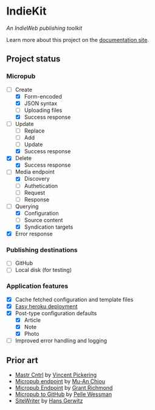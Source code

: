 # IndieKit

*An IndieWeb publishing toolkit*

Learn more about this project on the [documentation site](https://paulrobertlloyd.github.io/indiekit/docs/).

## Project status

### Micropub

* [ ] Create
  * [x] Form-encoded
  * [x] JSON syntax
  * [ ] Uploading files
  * [x] Success response
* [ ] Update
  * [ ] Replace
  * [ ] Add
  * [ ] Update
  * [x] Success response
* [x] Delete
  * [x] Success response
* [ ] Media endpoint
  * [x] Discovery
  * [ ] Authetication
  * [ ] Request
  * [ ] Response
* [ ] Querying
  * [x] Configuration
  * [ ] Source content
  * [x] Syndication targets
* [x] Error response

### Publishing destinations

* [ ] GitHub
* [ ] Local disk (for testing)

### Application features

* [x] Cache fetched configuration and template files
* [x] [Easy heroku deployment](https://paulrobertlloyd.github.io/indiekit/docs/deploy)
* [x] Post-type configuration defaults
  * [x] Article
  * [x] Note
  * [x] Photo
* [ ] Improved error handling and logging

## Prior art

* [Mastr Cntrl](https://github.com/vipickering/mastr-cntrl) by [Vincent Pickering](https://vincentp.me)
* [Micropub endpoint](https://github.com/muan/micropub-endpoint) by [Mu-An Chiou](https://muan.co)
* [Micropub Endpoint](https://github.com/grantcodes/micropub-endpoint) by [Grant Richmond](https://grant.codes)
* [Micropub to GitHub](https://github.com/voxpelli/webpage-micropub-to-github) by [Pelle Wessman](https://kodfabrik.se)
* [SiteWriter](https://github.com/gerwitz/sitewriter) by [Hans Gerwitz](https://hans.gerwitz.com)

